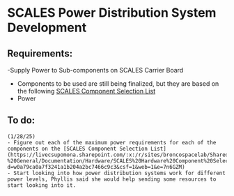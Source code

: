 # SCALES Power Distribution System Development
## Requirements:
-Supply Power to Sub-components on SCALES Carrier Board
   - Components to be used are still being finalized, but they are based on the following [SCALES Component Selection List](https://livecsupomona.sharepoint.com/:x:/r/sites/broncospacelab/Shared%20Documents/SCALES%20-%20General/Documentation/Hardware/SCALES%20Hardware%20Component%20Selection.xlsx?d=w0a79ca0a7f3241a1b204a2bc7466c9c3&csf=1&web=1&e=7n6GZM)
   - Power 

## To do:
    (1/28/25)
    - Figure out each of the maximum power requirements for each of the components on the [SCALES Component Selection List] (https://livecsupomona.sharepoint.com/:x:/r/sites/broncospacelab/Shared%20Documents/SCALES%20-%20General/Documentation/Hardware/SCALES%20Hardware%20Component%20Selection.xlsx?d=w0a79ca0a7f3241a1b204a2bc7466c9c3&csf=1&web=1&e=7n6GZM) 
    - Start looking into how power distribution systems work for different power levels, Phyllis said she would help sending some resources to start looking into it.

